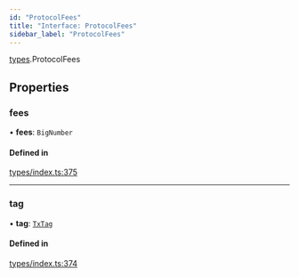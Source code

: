 ```yaml
---
id: "ProtocolFees"
title: "Interface: ProtocolFees"
sidebar_label: "ProtocolFees"
---
```


[types](../../../modules/Types/Types.md).ProtocolFees

## Properties

### fees

• **fees**: `BigNumber`

#### Defined in

[types/index.ts:375](https://github.com/PolymeshAssociation/polymesh-sdk/blob/d4e2c127f/src/types/index.ts#L375)

___

### tag

• **tag**: [`TxTag`](../../../modules/Generated/Types/Types.md#txtag)

#### Defined in

[types/index.ts:374](https://github.com/PolymeshAssociation/polymesh-sdk/blob/d4e2c127f/src/types/index.ts#L374)
